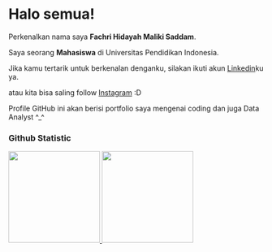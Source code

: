 # Halo semua! 

Perkenalkan nama saya **Fachri Hidayah Maliki Saddam**.<br>

Saya seorang **Mahasiswa** di Universitas Pendidikan Indonesia.<br>

Jika kamu tertarik untuk berkenalan denganku, silakan ikuti akun [Linkedin](https://www.linkedin.com/in/fachri-hidayah-maliki-saddam-006020196/)ku ya.

atau kita bisa saling follow [Instagram](www.instagram.com/fachrihms_) :D

Profile GitHub ini akan berisi portfolio saya mengenai coding dan juga Data Analyst ^_^

### Github Statistic
<p align="left">
<a href="https://github.com/fachrihms">
  <img height="180em" src="https://github-readme-stats-eight-theta.vercel.app/api?username=fachrihms&show_icons=true&theme=algolia&include_all_commits=true&count_private=true"/>
  <img height="180em" src="https://github-readme-stats-eight-theta.vercel.app/api/top-langs/?username=fachrihms&layout=compact&theme=algolia"/>
</a>
</p>
